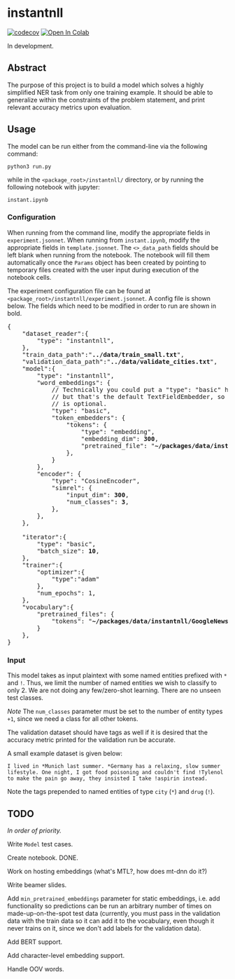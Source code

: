 # instantnll

[![codecov](https://codecov.io/gh/brendanxwhitaker/instantnll/branch/dev/graph/badge.svg)](https://codecov.io/gh/brendanxwhitaker/instantnll) [![Open In Colab](https://colab.research.google.com/assets/colab-badge.svg)](https://colab.research.google.com/github/brendanxwhitaker/instantnll/blob/dev/instantnll/instant_colab.ipynb)

In development. 

## Abstract

The purpose of this project is to build a model which solves a highly simplified NER task from only one training example. It should be able to generalize within the constraints of the problem statement, and print relevant accuracy metrics upon evaluation. 

## Usage

The model can be run either from the command-line via the following command:

```
python3 run.py
```

while in the `<package_root>/instantnll/` directory, or by running the following notebook with jupyter:

```
instant.ipynb
```

### Configuration

When running from the command line, modify the appropriate fields in `experiment.jsonnet`. When running from `instant.ipynb`, modify the appropriate fields in `template.jsonnet`. The `<>_data_path` fields should be left blank when running from the notebook. The notebook will fill them automatically once the `Params` object has been created by pointing to temporary files created with the user input during execution of the notebook cells. 

The experiment configuration file can be found at `<package_root>/instantnll/experiment.jsonnet`. A config file is shown below. The fields which need to be modified in order to run are shown in bold.  

<pre>
{
    "dataset_reader":{
        "type": "instantnll",
    },
    "train_data_path":"<b>../data/train_small.txt</b>",
    "validation_data_path":"<b>../data/validate_cities.txt</b>",
    "model":{
        "type": "instantnll",
        "word_embeddings": {
            // Technically you could put a "type": "basic" here,
            // but that's the default TextFieldEmbedder, so doing so
            // is optional.
            "type": "basic",
            "token_embedders": {
                "tokens": {
                    "type": "embedding",
                    "embedding_dim": <b>300</b>,
                    "pretrained_file": "<b>~/packages/data/instantnll/GoogleNews-vectors-negative300_SUBSET.txt</b>",
                },
            }
        },
        "encoder": {
            "type": "CosineEncoder",
            "simrel": {
                "input_dim": <b>300</b>,
                "num_classes": <b>3</b>,
            },
        },
    },

    "iterator":{
        "type": "basic",
        "batch_size": <b>10</b>,
    },
    "trainer":{
        "optimizer":{
            "type":"adam"
        },
        "num_epochs": 1,
    },
    "vocabulary":{
        "pretrained_files": {
            "tokens": "<b>~/packages/data/instantnll/GoogleNews-vectors-negative300_SUBSET.txt</b>",
        }
    },
}
</pre>

### Input

This model takes as input plaintext with some named entities prefixed with `*` and `!`. Thus, we limit the number of named entities we wish to classify to only 2. We are not doing any few/zero-shot learning. There are no unseen test classes. 

*Note* The `num_classes` parameter must be set to the number of entity types `+1`, since we need a class for all other tokens.

The validation dataset should have tags as well if it is desired that the accuracy metric printed for the validation run be accurate. 

A small example dataset is given below:

```
I lived in *Munich last summer. *Germany has a relaxing, slow summer lifestyle. One night, I got food poisoning and couldn't find !Tylenol to make the pain go away, they insisted I take !aspirin instead.
``` 
Note the tags prepended to named entities of type `city` (`*`) and `drug` (`!`). 

## TODO

*In order of priority.*

Write `Model` test cases. 

Create notebook. DONE.  

Work on hosting embeddings (what's MTL?, how does mt-dnn do it?)

Write beamer slides. 

Add `min_pretrained_embeddings` parameter for static embeddings, i.e. add functionality so predictions can be run an arbitrary number of times on made-up-on-the-spot test data (currently, you must pass in the validation data with the train data so it can add it to the vocabulary, even though it never trains on it, since we don't add labels for the validation data). 

Add BERT support. 

Add character-level embedding support. 

Handle OOV words. 

